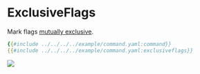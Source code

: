 # ExclusiveFlags

Mark flags [mutually exclusive](https://pkg.go.dev/github.com/spf13/cobra#Command.MarkFlagsMutuallyExclusive).

```yaml
{{#include ../../../../example/command.yaml:command}}
{{#include ../../../../example/command.yaml:exclusiveflags}}
```

![](./exclusiveflags.cast)
